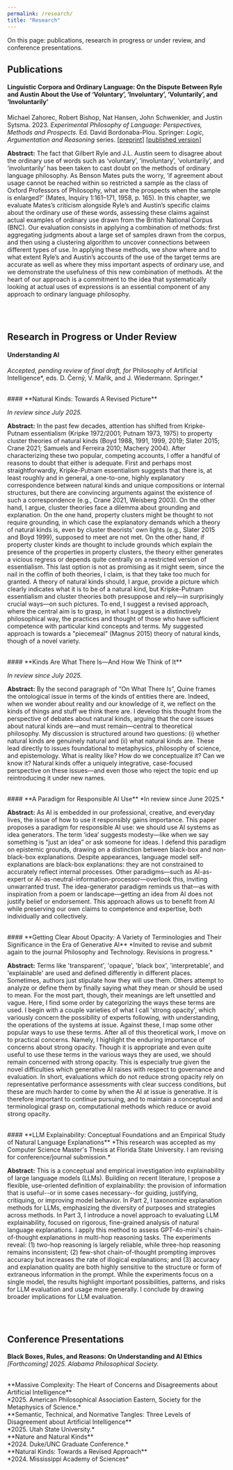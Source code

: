 ```yaml
---
permalink: /research/
title: "Research"
---
```


On this page: publications, research in progress or under review, and conference presentations.

## Publications

#### **Linguistic Corpora and Ordinary Language: On the Dispute Between Ryle and Austin About the Use of ‘Voluntary’, ‘Involuntary’, ‘Voluntarily’, and ‘Involuntarily’**
Michael Zahorec, Robert Bishop, Nat Hansen, John Schwenkler, and Justin Sytsma. 2023. *Experimental Philosophy of Language: Perspectives, Methods and Prospects*. Ed. David Bordonaba-Plou. Springer: *Logic, Argumentation and Reasoning* series. [[preprint](https://philpapers.org/archive/ZAHLCA.pdf)] [[published version](https://link.springer.com/chapter/10.1007/978-3-031-28908-8_7)]

**Abstract:** The fact that Gilbert Ryle and J.L. Austin seem to disagree about the ordinary use of words such as ‘voluntary’, ‘involuntary’, ‘voluntarily’, and ‘involuntarily’ has been taken to cast doubt on the methods of ordinary language philosophy. As Benson Mates puts the worry, ‘if agreement about usage cannot be reached within so restricted a sample as the class of Oxford Professors of Philosophy, what are the prospects when the sample is enlarged?’ (Mates, Inquiry 1:161–171, 1958, p. 165). In this chapter, we evaluate Mates’s criticism alongside Ryle’s and Austin’s specific claims about the ordinary use of these words, assessing these claims against actual examples of ordinary use drawn from the British National Corpus (BNC). Our evaluation consists in applying a combination of methods: first aggregating judgments about a large set of samples drawn from the corpus, and then using a clustering algorithm to uncover connections between different types of use. In applying these methods, we show where and to what extent Ryle’s and Austin’s accounts of the use of the target terms are accurate as well as where they miss important aspects of ordinary use, and we demonstrate the usefulness of this new combination of methods. At the heart of our approach is a commitment to the idea that systematically looking at actual uses of expressions is an essential component of any approach to ordinary language philosophy.

<br><br>

## Research in Progress or Under Review

#### **Understanding AI**

*Accepted, pending review of final draft, for* Philosophy of Artificial Intelligence*, eds. D. Černý, V. Mařík, and J. Wiedermann. Springer.*

<br>
#### **Natural Kinds: Towards A Revised Picture**

*In review since July 2025.*

**Abstract:** In the past few decades, attention has shifted from Kripke-Putnam essentialism (Kripke 1972/2001; Putnam 1973, 1975) to property cluster theories of natural kinds (Boyd 1988, 1991, 1999, 2019; Slater 2015; Crane 2021; Samuels and Ferreira 2010; Machery 2004). After characterizing these two popular, competing accounts, I offer a handful of reasons to doubt that either is adequate. First and perhaps most straightforwardly, Kripke-Putnam essentialism suggests that there is, at least roughly and in general, a one-to-one, highly explanatory correspondence between natural kinds and unique compositions or internal structures, but there are convincing arguments against the existence of such a correspondence (e.g., Crane 2021, Weisberg 2003). On the other hand, I argue, cluster theories face a dilemma about grounding and explanation. On the one hand, property clusters might be thought to not require grounding, in which case the explanatory demands which a theory of natural kinds is, even by cluster theorists' own lights (e.g., Slater 2015 and Boyd 1999), supposed to meet are not met. On the other hand, if property cluster kinds are thought to include grounds which explain the presence of the properties in property clusters, the theory either generates a vicious regress or depends quite centrally on a restricted version of essentialism. This last option is not as promising as it might seem, since the nail in the coffin of both theories, I claim, is that they take too much for granted. A theory of natural kinds should, I argue, provide a picture which clearly indicates what it is to be of a natural kind, but Kripke-Putnam essentialism and cluster theories both presuppose and rely—in surprisingly crucial ways—on such pictures. To end, I suggest a revised approach, where the central aim is to grasp, in what I suggest is a distinctively philosophical way, the practices and thought of those who have sufficient competence with particular kind concepts and terms. My suggested approach is towards a "piecemeal" (Magnus 2015) theory of natural kinds, though of a novel variety. 

<br>
#### **Kinds Are What There Is—And How We Think of It**

*In review since July 2025.*

**Abstract:** By the second paragraph of “On What There Is”, Quine frames the ontological issue in terms of the kinds of entities there are. Indeed, when we wonder about reality and our knowledge of it, we reflect on the kinds of things and stuff we think there are. I develop this thought from the perspective of debates about natural kinds, arguing that the core issues about natural kinds are—and must remain—central to theoretical philosophy. My discussion is structured around two questions: (i) whether natural kinds are genuinely natural and (ii) what natural kinds are. These lead directly to issues foundational to metaphysics, philosophy of science, and epistemology. What is reality like? How do we conceptualize it? Can we know it? Natural kinds offer a uniquely integrative, case-focused perspective on these issues—and even those who reject the topic end up reintroducing it under new names.

<br>
#### **A Paradigm for Responsible AI Use**
*In review since June 2025.*

**Abstract:** As AI is embedded in our professional, creative, and everyday lives, the issue of how to use it responsibly gains importance. This paper proposes a paradigm for responsible AI use: we should use AI systems as idea generators. The term ‘idea’ suggests modesty—like when we say something is “just an idea” or ask someone for ideas. I defend this paradigm on epistemic grounds, drawing on a distinction between black-box and non-black-box explanations. Despite appearances, language model self-explanations are black-box explanations: they are not constrained to accurately reflect internal processes. Other paradigms—such as AI-as-expert or AI-as-neutral-information-processor—overlook this, inviting unwarranted trust. The idea-generator paradigm reminds us that—as with inspiration from a poem or landscape—getting an idea from AI does not justify belief or endorsement. This approach allows us to benefit from AI while preserving our own claims to competence and expertise, both individually and collectively.

<br>
#### **Getting Clear About Opacity: A Variety of Terminologies and Their Significance in the Era of Generative AI**
*Invited to revise and submit again to the journal Philosophy and Technology. Revisions in progress.*

**Abstract:** Terms like 'transparent', 'opaque', 'black box', 'interpretable', and 'explainable' are used and defined differently in different places. Sometimes, authors just stipulate how they will use them. Others attempt to analyze or define them by finally saying what they mean or should be used to mean. For the most part, though, their meanings are left unsettled and vague. Here, I find some order by categorizing the ways these terms are used. I begin with a couple varieties of what I call 'strong opacity', which variously concern the possibility of experts following, with understanding, the operations of the systems at issue. Against these, I map some other popular ways to use these terms. After all of this theoretical work, I move on to practical concerns. Namely, I highlight the enduring importance of concerns about strong opacity. Though it is appropriate and even quite useful to use these terms in the various ways they are used, we should remain concerned with strong opacity. This is especially true given the novel difficulties which generative AI raises with respect to governance and evaluation. In short, evaluations which do not reduce strong opacity rely on representative performance assessments with clear success conditions, but these are much harder to come by when the AI at issue is generative. It is therefore important to continue pursuing, and to maintain a conceptual and terminological grasp on, computational methods which reduce or avoid strong opacity.

<br>
#### **LLM Explainability: Conceptual Foundations and an Empirical Study of Natural Language Explanations**
*This research was accepted as my Computer Science Master's Thesis at Florida State University. I am revising for conference/journal submission.*

**Abstract:** This is a conceptual and empirical investigation into explainability of large language models (LLMs). Building on recent literature, I propose a flexible, use-oriented definition of explainability: the provision of information that is useful--or in some cases necessary--for guiding, justifying, critiquing, or improving model behavior. In Part 2, I taxonomize explanation methods for LLMs, emphasizing the diversity of purposes and strategies across methods. In Part 3, I introduce a novel approach to evaluating LLM explainability, focused on rigorous, fine-grained analysis of natural language explanations. I apply this method to assess GPT-4o-mini's chain-of-thought explanations in multi-hop reasoning tasks. The experiments reveal: (1) two-hop reasoning is largely reliable, while three-hop reasoning remains inconsistent; (2) few-shot chain-of-thought prompting improves accuracy but increases the rate of illogical explanations; and (3) accuracy and explanation quality are both highly sensitive to the structure or form of extraneous information in the prompt. While the experiments focus on a single model, the results highlight important possibilities, patterns, and risks for LLM evaluation and usage more generally. I conclude by drawing broader implications for LLM evaluation.

<br><br>

## Conference Presentations

**Black Boxes, Rules, and Reasons: On Understanding and AI Ethics**<br>
*[Forthcoming] 2025. Alabama Philosophical Society.*

<br>
**Massive Complexity: The Heart of Concerns and Disagreements about Artificial Intelligence**<br>
*2025. American Philosophical Association Eastern, Society for the Metaphysics of Science.*

<br>
**Semantic, Technical, and Normative Tangles: Three Levels of Disagreement about Artificial Intelligence**<br>
*2025. Utah State University.*

<br>
**Nature and Natural Kinds**<br>
*2024. Duke/UNC Graduate Conference.*

<br>
**Natural Kinds: Towards a Revised Approach**<br>
*2024. Mississippi Academy of Sciences*


